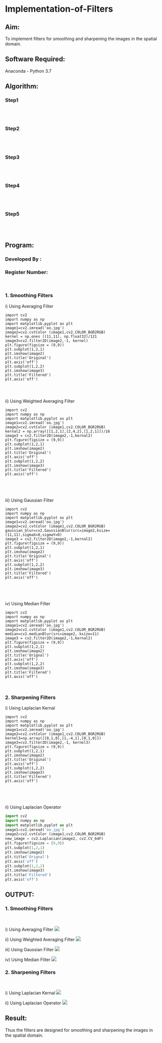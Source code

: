 # Implementation-of-Filters
## Aim:
To implement filters for smoothing and sharpening the images in the spatial domain.

## Software Required:
Anaconda - Python 3.7

## Algorithm:
### Step1
</br>
</br> 

### Step2
</br>
</br> 

### Step3
</br>
</br> 

### Step4
</br>
</br> 

### Step5
</br>
</br> 

## Program:
### Developed By   :
### Register Number:
</br>

### 1. Smoothing Filters

i) Using Averaging Filter
```
import cv2
import numpy as np
import matplotlib.pyplot as plt
image1=cv2.imread('oo.jpg')
image2=cv2.cvtColor (image1,cv2.COLOR_BGR2RGB) 
kernel = np.ones ((11,11), np.float32)/121
image3=cv2.filter2D(image2,-1, kernel)
plt.figure(figsize = (9,9))
plt.subplot(1,2,1) 
plt.imshow(image2)
plt.title('Original') 
plt.axis('off')
plt.subplot(1,2,2)
plt.imshow(image3)
plt.title('Filtered')
plt.axis('off')




```
ii) Using Weighted Averaging Filter
```
import cv2
import numpy as np
import matplotlib.pyplot as plt
image1=cv2.imread('oo.jpg')
image2=cv2.cvtColor (image1,cv2.COLOR_BGR2RGB) 
kernal2 = np.array([[1,2,1],[2,4,2],[1,2,1]])/16 
image3 = cv2.filter2D(image2,-1,kernal2)
plt.figure(figsize = (9,9))
plt.subplot(1,2,1) 
plt.imshow(image2)
plt.title('Original') 
plt.axis('off')
plt.subplot(1,2,2)
plt.imshow(image3)
plt.title('Filtered')
plt.axis('off')





```
iii) Using Gaussian Filter
```
import cv2
import numpy as np
import matplotlib.pyplot as plt
image1=cv2.imread('oo.jpg')
image2=cv2.cvtColor (image1,cv2.COLOR_BGR2RGB) 
gaussian_blur=cv2.GaussianBlur(src=image2,ksize=(11,11),sigmaX=0,sigmaY=0)
image3 = cv2.filter2D(image2,-1,kernal2)
plt.figure(figsize = (9,9))
plt.subplot(1,2,1) 
plt.imshow(image2)
plt.title('Original') 
plt.axis('off')
plt.subplot(1,2,2)
plt.imshow(image3)
plt.title('Filtered')
plt.axis('off')





```

iv) Using Median Filter
```
import cv2
import numpy as np
import matplotlib.pyplot as plt
image1=cv2.imread('oo.jpg')
image2=cv2.cvtColor (image1,cv2.COLOR_BGR2RGB) 
median=cv2.medianBlur(src=image2, ksize=11)
image3 = cv2.filter2D(image2,-1,kernal2)
plt.figure(figsize = (9,9))
plt.subplot(1,2,1) 
plt.imshow(image2)
plt.title('Orignal') 
plt.axis('off')
plt.subplot(1,2,2)
plt.imshow(image3)
plt.title('Filtered')
plt.axis('off')



```

### 2. Sharpening Filters
i) Using Laplacian Kernal
```
import cv2
import numpy as np
import matplotlib.pyplot as plt
image1=cv2.imread('oo.jpg')
image2=cv2.cvtColor (image1,cv2.COLOR_BGR2RGB) 
kernel3=np.array([[0,1,0],[1,-4,1],[0,1,0]])
image3=cv2.filter2D(image2,-1, kernel3)
plt.figure(figsize = (9,9))
plt.subplot(1,2,1) 
plt.imshow(image2)
plt.title('Original') 
plt.axis('off')
plt.subplot(1,2,2)
plt.imshow(image3)
plt.title('Filtered')
plt.axis('off')





```
ii) Using Laplacian Operator
```Python
import cv2
import numpy as np
import matplotlib.pyplot as plt
image1=cv2.imread('oo.jpg')
image2=cv2.cvtColor (image1,cv2.COLOR_BGR2RGB) 
new_image = cv2.Laplacian(image2, cv2.CV_64F)
plt.figure(figsize = (9,9))
plt.subplot(1,2,1) 
plt.imshow(image2)
plt.title('Orignal') 
plt.axis('off')
plt.subplot(1,2,2)
plt.imshow(image3)
plt.title('Filtered')
plt.axis('off')


```

## OUTPUT:
### 1. Smoothing Filters
</br>

i) Using Averaging Filter
![](di1.png)

ii) Using Weighted Averaging Filter
![](di2.png)

iii) Using Gaussian Filter
![](di3.png)

iv) Using Median Filter
![](di4.png)

### 2. Sharpening Filters
</br>

i) Using Laplacian Kernal
![](di5.png)

ii) Using Laplacian Operator
![](di6.png)

## Result:
Thus the filters are designed for smoothing and sharpening the images in the spatial domain.
